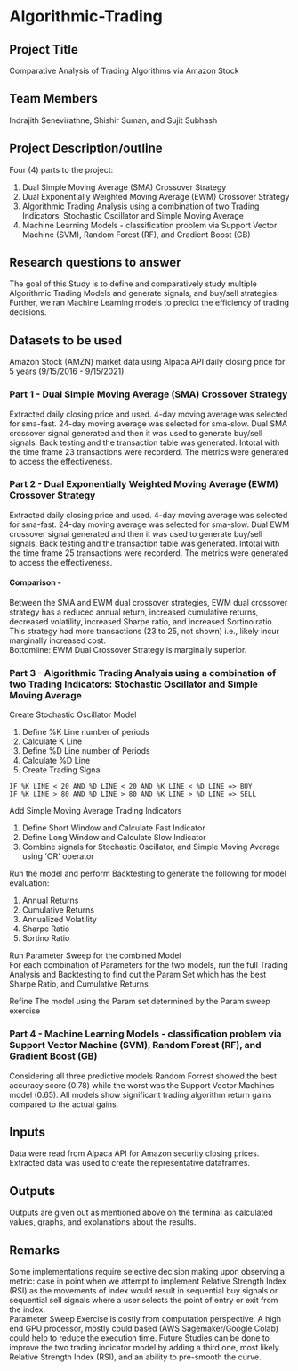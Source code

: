 # Algorithmic-Trading

## Project Title
Comparative Analysis of Trading Algorithms via Amazon Stock

## Team Members
Indrajith Senevirathne, Shishir Suman, and Sujit Subhash

## Project Description/outline
Four (4) parts to the project:
1. Dual Simple Moving Average (SMA) Crossover Strategy
2. Dual Exponentially Weighted Moving Average (EWM) Crossover Strategy 
3. Algorithmic Trading Analysis using a combination of two Trading Indicators: Stochastic Oscillator and Simple Moving Average
4. Machine Learning Models - classification problem via Support Vector Machine (SVM), Random Forest (RF), and Gradient Boost (GB)

## Research questions to answer
The goal of this Study is to define and comparatively study multiple Algorithmic Trading Models and generate signals, and buy/sell strategies.
Further, we ran Machine Learning models to predict the efficiency of trading decisions.

## Datasets to be used
Amazon Stock (AMZN) market data using Alpaca API daily closing price for 5 years (9/15/2016 - 9/15/2021).

### Part 1 - Dual Simple Moving Average (SMA) Crossover Strategy
Extracted daily closing price and used. 4-day moving average was selected for sma-fast. 24-day moving average was selected for sma-slow. Dual SMA crossover signal generated and then it was used to generate buy/sell signals. Back testing and the transaction table was generated. Intotal with the time frame 23 transactions were recorderd. The metrics were generated to access the effectiveness.

### Part 2 - Dual Exponentially Weighted Moving Average (EWM) Crossover Strategy
Extracted daily closing price and used. 4-day moving average was selected for sma-fast. 24-day moving average was selected for sma-slow. Dual EWM crossover signal generated and then it was used to generate buy/sell signals. Back testing and the transaction table was generated. Intotal with the time frame 25 transactions were recorderd. The metrics were generated to access the effectiveness.

#### Comparison - 
Between the SMA and EWM dual crossover strategies, EWM dual crossover strategy has a reduced annual return, increased cumulative returns, decreased volatility, increased Sharpe ratio, and increased Sortino ratio. This strategy had more transactions (23 to 25, not shown) i.e., likely incur marginally increased cost.  
Bottomline: EWM Dual Crossover Strategy is marginally superior.

### Part 3 - Algorithmic Trading Analysis using a combination of two Trading Indicators: Stochastic Oscillator and Simple Moving Average  

Create Stochastic Oscillator Model
1. Define %K Line number of periods
2. Calculate K Line
3. Define %D Line number of Periods
4. Calculate %D Line
5. Create Trading Signal
```
IF %K LINE < 20 AND %D LINE < 20 AND %K LINE < %D LINE => BUY
IF %K LINE > 80 AND %D LINE > 80 AND %K LINE > %D LINE => SELL
```

Add Simple Moving Average Trading Indicators  
1. Define Short Window and Calculate Fast Indicator  
2. Define Long Window and Calculate Slow Indicator  
3. Combine signals for Stochastic Oscillator, and Simple Moving Average using 'OR' operator  

Run the model and perform Backtesting to generate the following for model evaluation:  
1. Annual Returns  
2. Cumulative Returns  
3. Annualized Volatility  
4. Sharpe Ratio  
5. Sortino Ratio  

Run Parameter Sweep for the combined Model  
For each combination of Parameters for the two models, run the full Trading Analysis and Backtesting to find out the Param Set which has the best Sharpe Ratio, and Cumulative Returns  
    
Refine The model using the Param set determined by the Param sweep exercise  


### Part 4 - Machine Learning Models - classification problem via Support Vector Machine (SVM), Random Forest (RF), and Gradient Boost (GB) 
Considering all three predictive models Random Forrest showed the best accuracy score (0.78) while the worst was the Support Vector Machines model (0.65). All models show significant trading algorithm return gains compared to the actual gains. 

## Inputs
Data were read from Alpaca API for Amazon security closing prices. Extracted data was used to create the representative dataframes.

## Outputs
Outputs are given out as mentioned above on the terminal as calculated values, graphs, and explanations about the results.

## Remarks
Some implementations require selective decision making upon observing a metric: case in point when we attempt to implement Relative Strength Index (RSI) as the movements of index would result in sequential buy signals or sequential sell signals where a  user selects the point of entry or exit from the index.   
Parameter Sweep Exercise is costly from computation perspective. A high end GPU processor, mostly could based (AWS Sagemaker/Google Colab) could help to reduce the execution time. 
Future Studies can be done to improve the two trading indicator model by adding a third one, most likely Relative Strength Index (RSI), and an ability to pre-smooth the curve.





